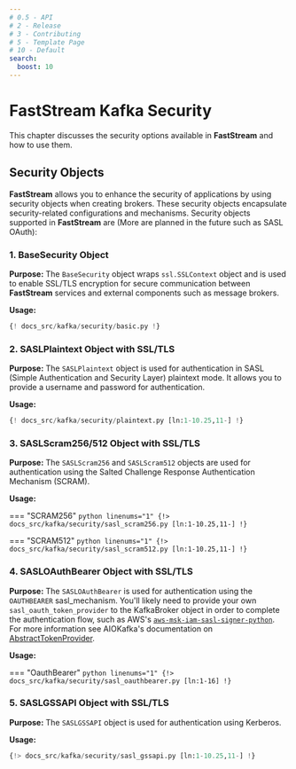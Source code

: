```yaml
---
# 0.5 - API
# 2 - Release
# 3 - Contributing
# 5 - Template Page
# 10 - Default
search:
  boost: 10
---
```


# FastStream Kafka Security

This chapter discusses the security options available in **FastStream** and how to use them.

## Security Objects

**FastStream** allows you to enhance the security of applications by using security objects when creating brokers. These security objects encapsulate security-related configurations and mechanisms. Security objects supported in **FastStream** are (More are planned in the future such as SASL OAuth):

### 1. BaseSecurity Object

**Purpose:** The `BaseSecurity` object wraps `ssl.SSLContext` object and is used to enable SSL/TLS encryption for secure communication between **FastStream** services and external components such as message brokers.

**Usage:**

```python linenums="1" hl_lines="4 7 9"
{! docs_src/kafka/security/basic.py !}
```

### 2. SASLPlaintext Object with SSL/TLS

**Purpose:** The `SASLPlaintext` object is used for authentication in SASL (Simple Authentication and Security Layer) plaintext mode. It allows you to provide a username and password for authentication.

**Usage:**

```python linenums="1"
{! docs_src/kafka/security/plaintext.py [ln:1-10.25,11-] !}
```

### 3. SASLScram256/512 Object with SSL/TLS

**Purpose:** The `SASLScram256` and `SASLScram512` objects are used for authentication using the Salted Challenge Response Authentication Mechanism (SCRAM).

**Usage:**

=== "SCRAM256"
    ```python linenums="1"
    {!> docs_src/kafka/security/sasl_scram256.py [ln:1-10.25,11-] !}
    ```

=== "SCRAM512"
    ```python linenums="1"
    {!> docs_src/kafka/security/sasl_scram512.py [ln:1-10.25,11-] !}
    ```

### 4. SASLOAuthBearer Object with SSL/TLS

**Purpose:** The `SASLOAuthBearer` is used for authentication using the `OAUTHBEARER` sasl_mechanism. You'll likely need to provide your own `sasl_oauth_token_provider` to the KafkaBroker object in order to complete the authentication flow, such as AWS's [`aws-msk-iam-sasl-signer-python`](https://github.com/aws/aws-msk-iam-sasl-signer-python). For more information see AIOKafka's documentation on [AbstractTokenProvider](https://aiokafka.readthedocs.io/en/stable/api.html#aiokafka.abc.AbstractTokenProvider).

**Usage:**

=== "OauthBearer"
    ```python linenums="1"
    {!> docs_src/kafka/security/sasl_oauthbearer.py [ln:1-16] !}
    ```

### 5. SASLGSSAPI Object with SSL/TLS

**Purpose:** The `SASLGSSAPI` object is used for authentication using Kerberos.

**Usage:**

```python linenums="1"
{!> docs_src/kafka/security/sasl_gssapi.py [ln:1-10.25,11-] !}
```
